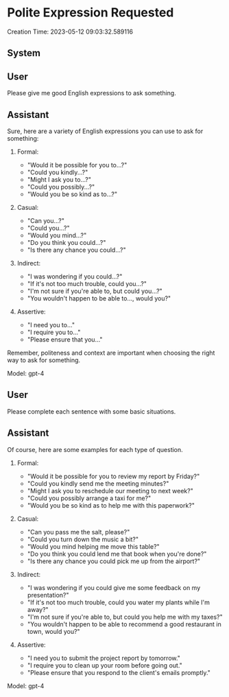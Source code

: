 

# Polite Expression Requested

Creation Time: 2023-05-12 09:03:32.589116

## System



## User

Please give me good English expressions to ask something.

## Assistant

Sure, here are a variety of English expressions you can use to ask for something:

1. Formal:
    - "Would it be possible for you to...?"
    - "Could you kindly...?"
    - "Might I ask you to...?"
    - "Could you possibly...?"
    - "Would you be so kind as to...?"

2. Casual:
    - "Can you...?"
    - "Could you...?"
    - "Would you mind...?"
    - "Do you think you could...?"
    - "Is there any chance you could...?"

3. Indirect:
    - "I was wondering if you could...?"
    - "If it's not too much trouble, could you...?"
    - "I'm not sure if you're able to, but could you...?"
    - "You wouldn't happen to be able to..., would you?"

4. Assertive:
    - "I need you to..."
    - "I require you to..."
    - "Please ensure that you..."

Remember, politeness and context are important when choosing the right way to ask for something.

Model: gpt-4

## User

Please complete each sentence with some basic situations.

## Assistant

Of course, here are some examples for each type of question.

1. Formal:
    - "Would it be possible for you to review my report by Friday?"
    - "Could you kindly send me the meeting minutes?"
    - "Might I ask you to reschedule our meeting to next week?"
    - "Could you possibly arrange a taxi for me?"
    - "Would you be so kind as to help me with this paperwork?"

2. Casual:
    - "Can you pass me the salt, please?"
    - "Could you turn down the music a bit?"
    - "Would you mind helping me move this table?"
    - "Do you think you could lend me that book when you're done?"
    - "Is there any chance you could pick me up from the airport?"

3. Indirect:
    - "I was wondering if you could give me some feedback on my presentation?"
    - "If it's not too much trouble, could you water my plants while I'm away?"
    - "I'm not sure if you're able to, but could you help me with my taxes?"
    - "You wouldn't happen to be able to recommend a good restaurant in town, would you?"

4. Assertive:
    - "I need you to submit the project report by tomorrow."
    - "I require you to clean up your room before going out."
    - "Please ensure that you respond to the client's emails promptly."

Model: gpt-4

